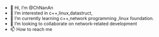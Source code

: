 - 👋 Hi, I’m @ChNanAn
- 👀 I’m interested in c++,linux,datastruct,
- 🌱 I’m currently learning c++,network programming ,linux foundation.
- 💞️ I’m looking to collaborate on network-related development
- 📫 How to reach me 

<!---
ChNanAn/ChNanAn is a ✨ special ✨ repository because its `README.md` (this file) appears on your GitHub profile.
You can click the Preview link to take a look at your changes.
--->
